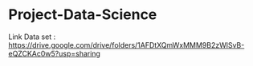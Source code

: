 # Project-Data-Science
Link Data set : https://drive.google.com/drive/folders/1AFDtXQmWxMMM9B2zWlSvB-eQZCKAc0w5?usp=sharing
